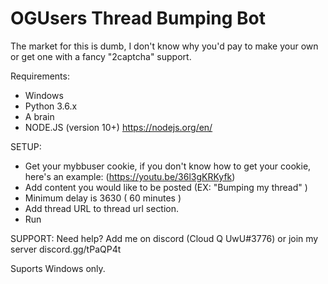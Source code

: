 # OGUsers Thread Bumping Bot

The market for this is dumb, I don't know why you'd pay to make your own or get one with a fancy "2captcha" support.

Requirements:
- Windows
- Python 3.6.x
- A brain
- NODE.JS (version 10+) https://nodejs.org/en/

SETUP:
- Get your mybbuser cookie, if you don't know how to get your cookie, here's an example: (https://youtu.be/36l3gKRKyfk)
- Add content you would like to be posted (EX: "Bumping my thread" )
- Minimum delay is 3630 ( 60 minutes )
- Add thread URL to thread url section.
- Run

SUPPORT:
Need help? Add me on discord (Cloud Q UwU#3776) or join my server discord.gg/tPaQP4t

Suports Windows only.

